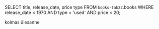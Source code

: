 SELECT title, release_date, price type FROM `books-tak22`.books WHERE release_date < 1970 AND type = 'used' AND price < 20;

kolmas ülesanne

